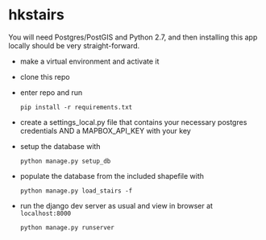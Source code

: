 # hkstairs

You will need Postgres/PostGIS and Python 2.7, and then installing this app locally should be very straight-forward.

+ make a virtual environment and activate it

+ clone this repo

+ enter repo and run

    `pip install -r requirements.txt`
    
+ create a settings_local.py file that contains your necessary postgres credentials AND a MAPBOX_API_KEY with your key

+ setup the database with

    `python manage.py setup_db`
    
+ populate the database from the included shapefile with

    `python manage.py load_stairs -f`
    
+ run the django dev server as usual and view in browser at `localhost:8000`

    `python manage.py runserver`
